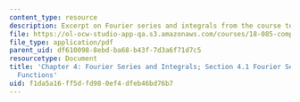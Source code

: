 ```yaml
---
content_type: resource
description: Excerpt on Fourier series and integrals from the course textbook.
file: https://ol-ocw-studio-app-qa.s3.amazonaws.com/courses/18-085-computational-science-and-engineering-i-fall-2008/f1da5a16ff5dfd980ef4dfeb46bd76b7_cse41.pdf
file_type: application/pdf
parent_uid: df610098-8ebd-ba68-b43f-7d3a6f71d7c5
resourcetype: Document
title: 'Chapter 4: Fourier Series and Integrals; Section 4.1 Fourier Series for Periodic
  Functions'
uid: f1da5a16-ff5d-fd98-0ef4-dfeb46bd76b7
---
```

